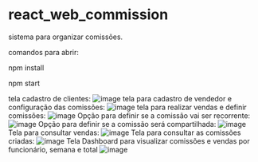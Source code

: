 # react_web_commission
sistema para organizar comissões.

comandos para abrir:

npm install

npm start

tela cadastro de clientes:
![image](https://github.com/viniciudev/react_web_commission/assets/137787628/2407eb12-cac1-49ad-a96d-1cfaf4357098)
tela para cadastro de vendedor e configuração das comissões:
![image](https://github.com/viniciudev/react_web_commission/assets/137787628/0a92c3e0-444b-4786-83b9-4a532a98df8c)
tela para realizar vendas e definir comissões:
![image](https://github.com/viniciudev/react_web_commission/assets/137787628/ce8381d8-6725-49d6-9990-cd4d26256b07)
Opção para definir se a comissão vai ser recorrente:
![image](https://github.com/viniciudev/react_web_commission/assets/137787628/78329b46-2635-4b9f-bf6a-b3aa6b8bfa9d)
Opção para definir se a comissão será compartilhada:
![image](https://github.com/viniciudev/react_web_commission/assets/137787628/ee34e7d7-d82b-405f-a86e-eaa1c8ded699)
Tela para consultar vendas:
![image](https://github.com/viniciudev/react_web_commission/assets/137787628/3e7b5e4a-8334-4824-982d-8c243f46276a)
Tela para consultar as comissões criadas:
![image](https://github.com/viniciudev/react_web_commission/assets/137787628/b8a0d13b-78c2-4dd5-9ad6-f7e958015746)
Tela Dashboard para visualizar comissões e vendas por funcionário, semana e total
![image](https://github.com/viniciudev/react_web_commission/assets/137787628/e8a94bb7-6b67-44c4-bebd-05d60ed634e4)
